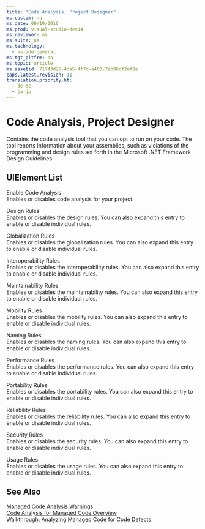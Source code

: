 ```yaml
---
title: "Code Analysis, Project Designer"
ms.custom: na
ms.date: 09/19/2016
ms.prod: visual-studio-dev14
ms.reviewer: na
ms.suite: na
ms.technology: 
  - vs-ide-general
ms.tgt_pltfrm: na
ms.topic: article
ms.assetid: 71743d26-4da5-4f7d-a403-7ab96cf2ef2e
caps.latest.revision: 11
translation.priority.ht: 
  - de-de
  - ja-jp
---
```

# Code Analysis, Project Designer
Contains the code analysis tool that you can opt to run on your code. The tool reports information about your assemblies, such as violations of the programming and design rules set forth in the Microsoft .NET Framework Design Guidelines.  
  
## UIElement List  
 Enable Code Analysis  
 Enables or disables code analysis for your project.  
  
 Design Rules  
 Enables or disables the design rules. You can also expand this entry to enable or disable individual rules.  
  
 Globalization Rules  
 Enables or disables the globalization rules. You can also expand this entry to enable or disable individual rules.  
  
 Interoperability Rules  
 Enables or disables the interoperability rules. You can also expand this entry to enable or disable individual rules.  
  
 Maintainability Rules  
 Enables or disables the maintainability rules. You can also expand this entry to enable or disable individual rules.  
  
 Mobility Rules  
 Enables or disables the mobility rules. You can also expand this entry to enable or disable individual rules.  
  
 Naming Rules  
 Enables or disables the naming rules. You can also expand this entry to enable or disable individual rules.  
  
 Performance Rules  
 Enables or disables the performance rules. You can also expand this entry to enable or disable individual rules.  
  
 Portability Rules  
 Enables or disables the portability rules. You can also expand this entry to enable or disable individual rules.  
  
 Reliability Rules  
 Enables or disables the reliability rules. You can also expand this entry to enable or disable individual rules.  
  
 Security Rules  
 Enables or disables the security rules. You can also expand this entry to enable or disable individual rules.  
  
 Usage Rules  
 Enables or disables the usage rules. You can also expand this entry to enable or disable individual rules.  
  
## See Also  
 [Managed Code Analysis Warnings](../vs140/Code-Analysis-for-Managed-Code-Warnings.md)   
 [Code Analysis for Managed Code Overview](../vs140/Code-Analysis-for-Managed-Code-Overview.md)   
 [Walkthrough: Analyzing Managed Code for Code Defects](../vs140/Walkthrough--Analyzing-Managed-Code-for-Code-Defects.md)